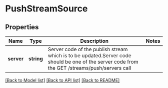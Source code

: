 # PushStreamSource

## Properties
Name | Type | Description | Notes
------------ | ------------- | ------------- | -------------
**server** | **string** | Server code of the publish stream which is to be updated.Server code should be one of the server code from the GET /streams/push/servers call | 

[[Back to Model list]](../README.md#documentation-for-models) [[Back to API list]](../README.md#documentation-for-api-endpoints) [[Back to README]](../README.md)

